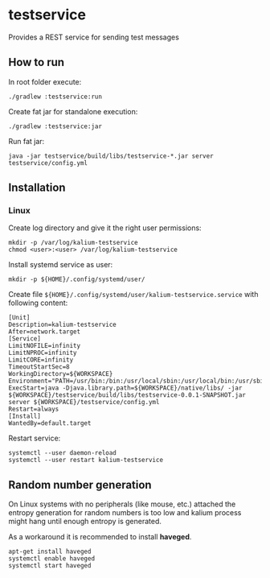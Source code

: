 # testservice

Provides a REST service for sending test messages

## How to run

In root folder execute:

```shell
./gradlew :testservice:run
```

Create fat jar for standalone execution:

```shell
./gradlew :testservice:jar
```

Run fat jar:

```shell
java -jar testservice/build/libs/testservice-*.jar server testservice/config.yml
```

## Installation

### Linux

Create log directory and give it the right user permissions:
```
mkdir -p /var/log/kalium-testservice
chmod <user>:<user> /var/log/kalium-testservice
```

Install systemd service as user:
```
mkdir -p ${HOME}/.config/systemd/user/
```

Create file `${HOME}/.config/systemd/user/kalium-testservice.service` with following content:
```
[Unit]
Description=kalium-testservice
After=network.target
[Service]
LimitNOFILE=infinity
LimitNPROC=infinity
LimitCORE=infinity
TimeoutStartSec=8
WorkingDirectory=${WORKSPACE}
Environment="PATH=/usr/bin:/bin:/usr/local/sbin:/usr/local/bin:/usr/sbin:/usr/bin"
ExecStart=java -Djava.library.path=${WORKSPACE}/native/libs/ -jar ${WORKSPACE}/testservice/build/libs/testservice-0.0.1-SNAPSHOT.jar server ${WORKSPACE}/testservice/config.yml
Restart=always
[Install]
WantedBy=default.target
```

Restart service:
```
systemctl --user daemon-reload
systemctl --user restart kalium-testservice
```

## Random number generation

On Linux systems with no peripherals (like mouse, etc.) attached the entropy generation
for random numbers is too low and kalium process might hang until enough entropy is generated.

As a workaround it is recommended to install **haveged**.

```shell
apt-get install haveged
systemctl enable haveged
systemctl start haveged
```
